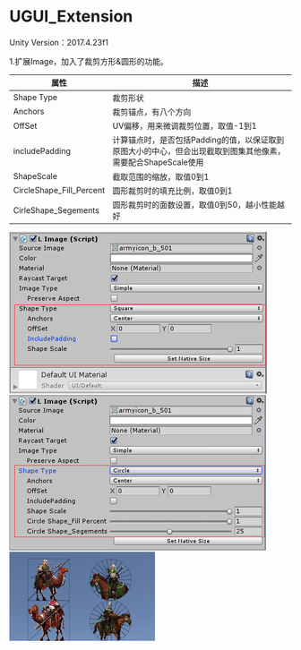 # UGUI_Extension

Unity Version：2017.4.23f1

1.扩展Image，加入了裁剪方形&圆形的功能。 
 
|属性|描述|
--|--|
|Shape Type |裁剪形状|  
|Anchors | 裁剪锚点，有八个方向|  
|OffSet |UV偏移，用来微调裁剪位置，取值-1到1 |  
|includePadding |计算锚点时，是否包括Padding的值，以保证取到原图大小的中心，但会出现截取到图集其他像素，需要配合ShapeScale使用 |  
|ShapeScale |截取范围的缩放，取值0到1 |  
|CircleShape_Fill_Percent |圆形裁剪时的填充比例，取值0到1 |  
|CirleShape_Segements |圆形裁剪时的面数设置，取值0到50，越小性能越好 |  


![Image text](img-folder/LImageEditor_Square.png)
![Image text](img-folder/LImageEditor_Cricle.png)
![Image text](img-folder/LImageScene.png)
